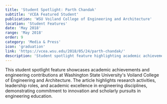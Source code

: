```yaml
---
title: 'Student Spotlight: Parth Chandak'
subtitle: 'VCEA Featured Student'
publication: 'WSU Voiland College of Engineering and Architecture'
location: 'Student Features'
date: 'May 2018'
range: 'May 2018'
order: 9
category: 'Media & Press'
icon: 'graduation'
link: 'https://vcea.wsu.edu/2018/05/24/parth-chandak/'
description: 'Student spotlight feature highlighting academic achievements and engineering contributions at Washington State University Voiland College of Engineering and Architecture.'
---
```


This student spotlight feature showcases academic achievements and engineering contributions at Washington State University's Voiland College of Engineering and Architecture. The article highlights research activities, leadership roles, and academic excellence in engineering disciplines, demonstrating commitment to innovation and scholarly pursuits in engineering education. 